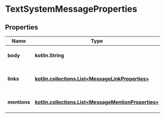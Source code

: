 
# TextSystemMessageProperties

## Properties
Name | Type | Description | Notes
------------ | ------------- | ------------- | -------------
**body** | **kotlin.String** | The text body of this message | 
**links** | [**kotlin.collections.List&lt;MessageLinkProperties&gt;**](MessageLinkProperties.md) | Link previews in this message |  [optional]
**mentions** | [**kotlin.collections.List&lt;MessageMentionProperties&gt;**](MessageMentionProperties.md) | Mentions in this message |  [optional]



